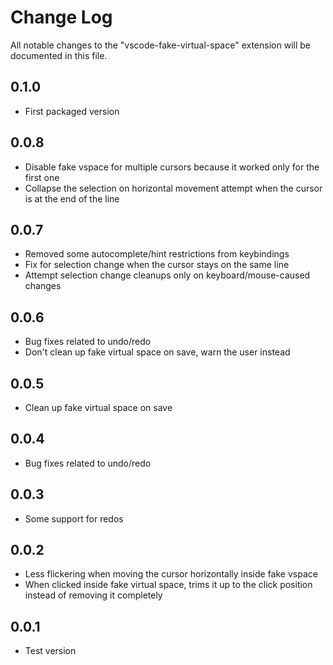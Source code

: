 # Change Log

All notable changes to the "vscode-fake-virtual-space" extension will be documented in this file.

## 0.1.0

- First packaged version

## 0.0.8

- Disable fake vspace for multiple cursors because it worked only for the first one
- Collapse the selection on horizontal movement attempt when the cursor is at the end of the line

## 0.0.7

- Removed some autocomplete/hint restrictions from keybindings
- Fix for selection change when the cursor stays on the same line
- Attempt selection change cleanups only on keyboard/mouse-caused changes

## 0.0.6

- Bug fixes related to undo/redo
- Don't clean up fake virtual space on save, warn the user instead

## 0.0.5

- Clean up fake virtual space on save

## 0.0.4

- Bug fixes related to undo/redo

## 0.0.3

- Some support for redos

## 0.0.2

- Less flickering when moving the cursor horizontally inside fake vspace
- When clicked inside fake virtual space, trims it up to the click position instead of removing it completely

## 0.0.1

- Test version
